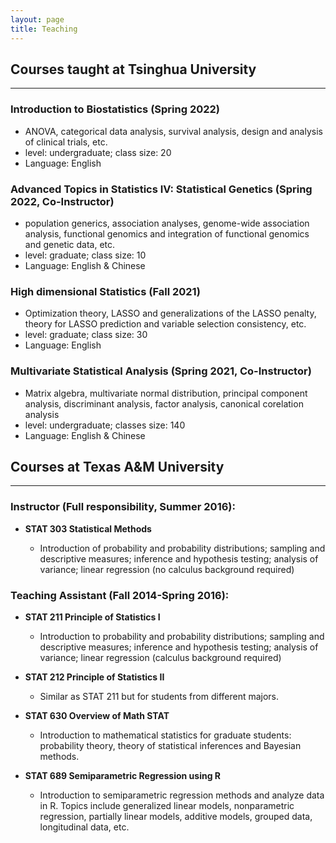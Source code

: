 ```yaml
---
layout: page
title: Teaching
---
```


## Courses taught at Tsinghua University
------------------------------------------------------

### Introduction to Biostatistics (Spring 2022)
   - ANOVA, categorical data analysis, survival analysis, design and analysis of clinical trials, etc.
   - level: undergraduate; class size: 20
   - Language: English

### Advanced Topics in Statistics IV: Statistical Genetics (Spring 2022, Co-Instructor)
  - population generics, association analyses, genome-wide association analysis, functional genomics and integration of functional genomics and genetic data, etc.
  - level: graduate; class size: 10
  - Language: English & Chinese

### High dimensional Statistics (Fall 2021)
  - Optimization theory, LASSO and generalizations of the LASSO penalty, theory for LASSO prediction and variable selection consistency, etc.
  - level: graduate; class size: 30
  - Language: English

### Multivariate Statistical Analysis (Spring 2021, Co-Instructor)
  
  - Matrix algebra, multivariate normal distribution, principal component analysis, discriminant analysis, factor analysis, canonical corelation analysis
  - level: undergraduate; classes size: 140
  - Language: English & Chinese

## Courses at Texas A&M University
------------------------------------------------------
### Instructor (Full responsibility, Summer 2016):

- **STAT 303 Statistical Methods**

  - Introduction of probability and probability distributions; sampling and descriptive measures; inference and hypothesis testing; analysis of variance; linear regression (no calculus background required)

### Teaching Assistant (Fall 2014-Spring 2016):

- **STAT 211 Principle of Statistics I**

  - Introduction to probability and probability distributions; sampling and descriptive measures; inference and hypothesis testing; analysis of variance; linear regression (calculus background required)  
  
- **STAT 212 Principle of Statistics II**

  - Similar as STAT 211 but for students from different majors.
  
- **STAT 630 Overview of Math STAT** 

  - Introduction to mathematical statistics for graduate students: probability theory, theory of statistical inferences and Bayesian methods. 
  
- **STAT 689 Semiparametric Regression using R** 

  - Introduction to semiparametric regression methods and analyze data in R. Topics include generalized linear models, nonparametric regression, partially linear models, additive models, grouped data, longitudinal data, etc.


